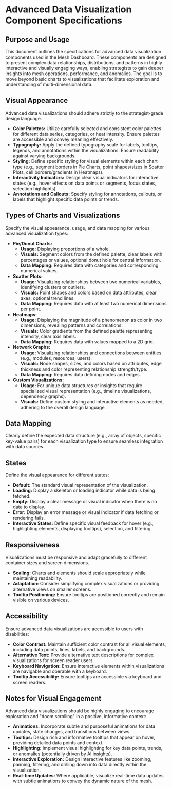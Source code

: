 # Advanced Data Visualization Component Specifications

## Purpose and Usage

This document outlines the specifications for advanced data visualization components used in the Mesh Dashboard. These components are designed to present complex data relationships, distributions, and patterns in highly interactive and visually engaging ways, enabling strategists to gain deeper insights into mesh operations, performance, and anomalies. The goal is to move beyond basic charts to visualizations that facilitate exploration and understanding of multi-dimensional data.

## Visual Appearance

Advanced data visualizations should adhere strictly to the strategist-grade design language.

-   **Color Palettes:** Utilize carefully selected and consistent color palettes for different data series, categories, or heat intensity. Ensure palettes are accessible and convey meaning effectively.
-   **Typography:** Apply the defined typography scale for labels, tooltips, legends, and annotations within the visualizations. Ensure readability against varying backgrounds.
-   **Styling:** Define specific styling for visual elements within each chart type (e.g., segment borders in Pie Charts, point shapes/sizes in Scatter Plots, cell borders/gradients in Heatmaps).
-   **Interactivity Indicators:** Design clear visual indicators for interactive states (e.g., hover effects on data points or segments, focus states, selection highlights).
-   **Annotations and Callouts:** Specify styling for annotations, callouts, or labels that highlight specific data points or trends.

## Types of Charts and Visualizations

Specify the visual appearance, usage, and data mapping for various advanced visualization types:

-   **Pie/Donut Charts:**
    -   **Usage:** Displaying proportions of a whole.
    -   **Visuals:** Segment colors from the defined palette, clear labels with percentages or values, optional donut hole for central information.
    -   **Data Mapping:** Requires data with categories and corresponding numerical values.
-   **Scatter Plots:**
    -   **Usage:** Visualizing relationships between two numerical variables, identifying clusters or outliers.
    -   **Visuals:** Point shapes and colors based on data attributes, clear axes, optional trend lines.
    -   **Data Mapping:** Requires data with at least two numerical dimensions per point.
-   **Heatmaps:**
    -   **Usage:** Displaying the magnitude of a phenomenon as color in two dimensions, revealing patterns and correlations.
    -   **Visuals:** Color gradients from the defined palette representing intensity, clear axis labels.
    -   **Data Mapping:** Requires data with values mapped to a 2D grid.
-   **Network Graphs:**
    -   **Usage:** Visualizing relationships and connections between entities (e.g., modules, resources, users).
    -   **Visuals:** Node shapes, sizes, and colors based on attributes, edge thickness and color representing relationship strength/type.
    -   **Data Mapping:** Requires data defining nodes and edges.
-   **Custom Visualizations:**
    -   **Usage:** For unique data structures or insights that require specialized visual representation (e.g., timeline visualizations, dependency graphs).
    -   **Visuals:** Define custom styling and interactive elements as needed, adhering to the overall design language.

## Data Mapping

Clearly define the expected data structure (e.g., array of objects, specific key-value pairs) for each visualization type to ensure seamless integration with data sources.

## States

Define the visual appearance for different states:

-   **Default:** The standard visual representation of the visualization.
-   **Loading:** Display a skeleton or loading indicator while data is being fetched.
-   **Empty:** Display a clear message or visual indicator when there is no data to display.
-   **Error:** Display an error message or visual indicator if data fetching or rendering fails.
-   **Interactive States:** Define specific visual feedback for hover (e.g., highlighting elements, displaying tooltips), selection, and filtering.

## Responsiveness

Visualizations must be responsive and adapt gracefully to different container sizes and screen dimensions.

-   **Scaling:** Charts and elements should scale appropriately while maintaining readability.
-   **Adaptation:** Consider simplifying complex visualizations or providing alternative views on smaller screens.
-   **Tooltip Positioning:** Ensure tooltips are positioned correctly and remain visible on various devices.

## Accessibility

Ensure advanced data visualizations are accessible to users with disabilities:

-   **Color Contrast:** Maintain sufficient color contrast for all visual elements, including data points, lines, labels, and backgrounds.
-   **Alternative Text:** Provide alternative text descriptions for complex visualizations for screen reader users.
-   **Keyboard Navigation:** Ensure interactive elements within visualizations are navigable and operable with a keyboard.
-   **Tooltip Accessibility:** Ensure tooltips are accessible via keyboard and screen readers.

## Notes for Visual Engagement

Advanced data visualizations should be highly engaging to encourage exploration and "doom scrolling" in a positive, informative context:

-   **Animations:** Incorporate subtle and purposeful animations for data updates, state changes, and transitions between views.
-   **Tooltips:** Design rich and informative tooltips that appear on hover, providing detailed data points and context.
-   **Highlighting:** Implement visual highlighting for key data points, trends, or anomalies (potentially driven by AI insights).
-   **Interactive Exploration:** Design interactive features like zooming, panning, filtering, and drilling down into data directly within the visualization.
-   **Real-time Updates:** Where applicable, visualize real-time data updates with subtle animations to convey the dynamic nature of the mesh.
